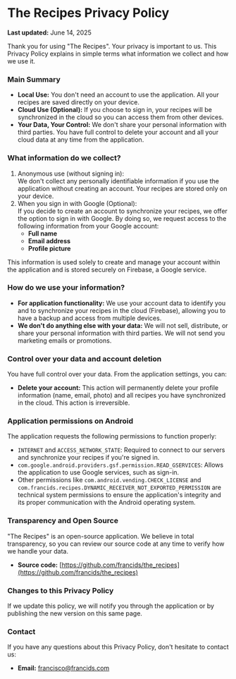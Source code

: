 # **The Recipes Privacy Policy**

**Last updated:** June 14, 2025

Thank you for using "The Recipes". Your privacy is important to us. This Privacy Policy explains in simple terms what information we collect and how we use it.

### **Main Summary**

- **Local Use:** You don't need an account to use the application. All your recipes are saved directly on your device.
- **Cloud Use (Optional):** If you choose to sign in, your recipes will be synchronized in the cloud so you can access them from other devices.
- **Your Data, Your Control:** We don't share your personal information with third parties. You have full control to delete your account and all your cloud data at any time from the application.

### **What information do we collect?**

1. Anonymous use (without signing in):  
   We don't collect any personally identifiable information if you use the application without creating an account. Your recipes are stored only on your device.
2. When you sign in with Google (Optional):  
   If you decide to create an account to synchronize your recipes, we offer the option to sign in with Google. By doing so, we request access to the following information from your Google account:
   - **Full name**
   - **Email address**
   - **Profile picture**

This information is used solely to create and manage your account within the application and is stored securely on Firebase, a Google service.

### **How do we use your information?**

- **For application functionality:** We use your account data to identify you and to synchronize your recipes in the cloud (Firebase), allowing you to have a backup and access from multiple devices.
- **We don't do anything else with your data:** We will not sell, distribute, or share your personal information with third parties. We will not send you marketing emails or promotions.

### **Control over your data and account deletion**

You have full control over your data. From the application settings, you can:

- **Delete your account:** This action will permanently delete your profile information (name, email, photo) and all recipes you have synchronized in the cloud. This action is irreversible.

### **Application permissions on Android**

The application requests the following permissions to function properly:

- `INTERNET` and `ACCESS_NETWORK_STATE`: Required to connect to our servers and synchronize your recipes if you're signed in.
- `com.google.android.providers.gsf.permission.READ_GSERVICES`: Allows the application to use Google services, such as sign-in.
- Other permissions like `com.android.vending.CHECK_LICENSE` and `com.francids.recipes.DYNAMIC_RECEIVER_NOT_EXPORTED_PERMISSION` are technical system permissions to ensure the application's integrity and its proper communication with the Android operating system.

### **Transparency and Open Source**

"The Recipes" is an open-source application. We believe in total transparency, so you can review our source code at any time to verify how we handle your data.

- **Source code:** [https://github.com/francids/the_recipes](https://github.com/francids/the_recipes)

### **Changes to this Privacy Policy**

If we update this policy, we will notify you through the application or by publishing the new version on this same page.

### **Contact**

If you have any questions about this Privacy Policy, don't hesitate to contact us:

- **Email:** francisco@francids.com
